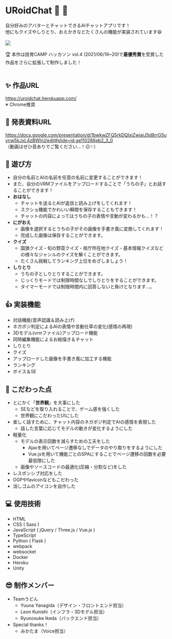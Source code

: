 # URoidChat &#x1f970; &#x1f4ac;
自分好みのアバターとチャットできるAIチャットアプリです！
<br>
他にもクイズやしりとり、おえかきなどたくさんの機能が実装されています&#x1f606;
<br><br>
<image src='./src/static/images/OGP.png'>
<br><br>
&#x1f3c6; 本作は技育CAMP ハッカソン vol.4 (2021/06/19~20)で**最優秀賞**を受賞した作品をさらに拡張して制作しました！
<br><br>

## &#x2728; 作品URL
https://uroidchat.herokuapp.com/<br>
※ Chrome推奨
  
## &#x1f4c4; 発表資料URL
https://docs.google.com/presentation/d/1bwkwZFQ5rkDQIxiZwiaiJ5d8rrG5uynw5kJxL4zBWhU/edit#slide=id.ge110286eb2_3_0<br>
（動画はぜひ音ありでご覧ください…！&#x1f609;&#x2728;）

## &#x1f973; 遊び方
- 自分の名前とAIの名前を任意の名前に変更することができます！
- また、自分のVRMファイルをアップロードすることで「うちの子」とお話することができます！
- **おはなし**
  - チャットを送るとAIが返信と読み上げをしてくれます！
  - スクショ機能でかわいい瞬間を保存することもできます！
  - チャットの内容によってはうちの子の表情や言動が変わるかも…！？
- **にがおえ**
  - 画像を選択するとうちの子がその画像を手書き風に変換してくれます！
  - 完成した画像は保存することができます。
- **クイズ**
  - 国旗クイズ・旬の野菜クイズ・県庁所在地クイズ・基本情報クイズなどの様々なジャンルのクイズを解くことができます。
  - たくさん挑戦してランキング上位をめざしましょう！
- **しりとり**
  - うちの子としりとりすることができます。
  - じっくりモードでは制限時間なしでしりとりをすることができます。
  - タイマーモードでは制限時間内に回答しないと負けとなります…。

## &#x1f44d; 実装機能
- 対話機能(音声認識＆読み上げ)
- ネガポジ判定によるAIの表情や言動仕草の変化(感情の再現)
- 3Dモデル(vrmファイル)アップロード機能
- 同時編集機能によるお絵描き＆チャット
- しりとり
- クイズ
- アップロードした画像を手書き風に加工する機能
- ランキング
- ボイス＆SE

## &#x1f4af; こだわった点
- とにかく「**世界観**」を大事にした
  - SEなどを取り入れることで、ゲーム感を強くした
  - 世界観にこだわったUIにした
- 楽しく話すために、チャット内容のネガポジ判定でAIの感情を表現した
  - 話した言葉に応じてモデルの動きが変化するようにした
- 軽量化
  - モデルの表示回数を減らすための工夫をした
    - Ajaxを用いてページ遷移なしでデータのやり取りをするようにした
    - Vue.jsを用いて機能ごとのSPAにすることでページ遷移の回数を必要最低限にした
  - 画像やソースコードの最適化(圧縮・分割など)をした
- レスポンシブ対応をした
- OGPやfaviconなどもこだわった
- 消しゴムのアイコンを自作した

## &#x1f4bb; 使用技術
- HTML
- CSS ( Sass )
- JavaScript ( jQuery / Three.js / Vue.js )
- TypeScript
- Python ( Flask )
- webpack
- websocket
- Docker
- Heroku
- Unity

## &#x1f60e; 制作メンバー
- Teamうどん
  - Yuuna Yanagida（デザイン・フロントエンド担当）
  - Leon Kunishi（インフラ・3Dモデル担当）
  - Ryunosuke Ikeda（バックエンド担当）
- Special thanks！
  - みかたま（Voice担当）
